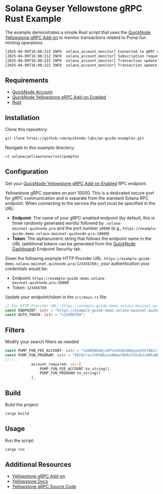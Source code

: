# Solana Geyser Yellowstone gRPC Rust Example

The example demonstrates a simple Rust script that uses the [QuickNode Yellowstone gRPC Add-on](https://marketplace.quicknode.com/add-on/yellowstone-grpc-geyser-plugin?utm_source=internal&utm_campaign=sample-apps&utm_content=yellowstone-rust) to monitor transactions related to Pump.fun minting operations.

```bash
[2025-04-09T16:08:21Z INFO  solana_account_monitor] Connected to gRPC endpoint
[2025-04-09T16:08:21Z INFO  solana_account_monitor] Subscription request sent. Listening for updates...
[2025-04-09T16:08:22Z INFO  solana_account_monitor] Transaction update received! ID: 3WTQBZkrJEjGCLmyn852hKvYhHvGfUXf4oNp4mTvik6oHPQ3BSjyGmiGLuhfBXniHMXrjPvaYRZgiN6d7Giva7wZ
[2025-04-09T16:08:22Z INFO  solana_account_monitor] Transaction update received! ID: 5utWh1Mwe9n52WfVGcYu22ARqJ7gbUQoUBHG76XHKfNpYrfyZge9EdRku7Z9opZv2UVDQfyTSXZFRAQqaB6YUgrd
```

## Requirements

- [QuickNode Account](https://www.quicknode.com/signup?utm_source=internal&utm_campaign=sample-apps&utm_content=yellowstone-rust)
- [QuickNode Yellowstone gRPC Add-on Enabled](https://marketplace.quicknode.com/add-on/yellowstone-grpc-geyser-plugin?utm_source=internal&utm_campaign=sample-apps&utm_content=yellowstone-rust)
- [Rust](https://rustup.rs/)


## Installation

Clone this repository:

```bash
git clone https://github.com/quiknode-labs/qn-guide-examples.git
```

Navigate to this example directory:

```bash
cd solana/yellowstone/rust/pumpfun
```

## Configuration

Get your [QuickNode Yellowstone gRPC Add-on Enabled](https://marketplace.quicknode.com/add-on/yellowstone-grpc-geyser-plugin?utm_source=internal&utm_campaign=sample-apps&utm_content=yellowstone-rust) RPC endpoint. 

Yellowstone gRPC operates on port 10000. This is a dedicated secure port for gRPC communication and is separate from the standard Solana RPC endpoint. When connecting to the service the port must be specified in the URL:

- **Endpoint**: The name of your gRPC-enabled endpoint (by default, this is three randomly generated words) followed by `.solana-mainnet.quiknode.pro` and the port number `10000` (e.g., `https://example-guide-demo.solana-mainnet.quiknode.pro:10000`)
- **Token**: The alphanumeric string that follows the endpoint name in the URL (additional tokens can be generated from the [QuickNode Dashboard](https://dashboard.quicknode.com/)) Endpoint Security tab.

Given the following example HTTP Provider URL: `https://example-guide-demo.solana-mainnet.quiknode.pro/123456789/`, your authentication your credentials would be:
- Endpoint: `https://example-guide-demo.solana-mainnet.quiknode.pro:10000`
- Token: `123456789` 

Update your endpoint/token in the `src/main.rs` file:

```rust
// For HTTP Provider URL: https://example-guide-demo.solana-mainnet.quiknode.pro/123456789/
const ENDPOINT: &str = "https://example-guide-demo.solana-mainnet.quiknode.pro:10000";
const AUTH_TOKEN: &str = "123456789";
```


## Filters

Modify your search filters as needed

```rust
const PUMP_FUN_FEE_ACCOUNT: &str = "CebN5WGQ4jvEPvsVU4EoHEpgzq1VV7AbicfhtW4xC9iM";
const PUMP_FUN_PROGRAM: &str = "6EF8rrecthR5Dkzon8Nwu78hRvfCKubJ14M5uBEwF6P";
// ...
            account_required: vec![
                PUMP_FUN_FEE_ACCOUNT.to_string(), 
                PUMP_FUN_PROGRAM.to_string()
            ],
```


## Build

Build the project:

```bash
cargo build
```

## Usage

Run the script:

```bash
cargo run
```

## Additional Resources

- [Yellowstone gRPC Add-on](https://marketplace.quicknode.com/add-on/yellowstone-grpc-geyser-plugin?utm_source=internal&utm_campaign=sample-apps&utm_content=yellowstone-rust)
- [Yellowstone Docs](https://www.quicknode.com/docs/solana/yellowstone-grpc/overview)
- [Yellowstone gRPC Source Code](https://github.com/rpcpool/yellowstone-grpc)